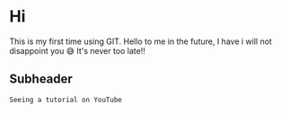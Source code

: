 # Hi
This is my first time using GIT. Hello to me in the future, I have i will not disappoint you 😅
It's never too late!!

## Subheader
    Seeing a tutorial on YouTube
